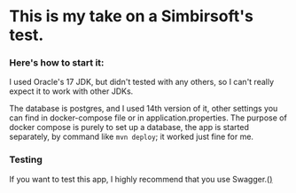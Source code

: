 <h1>This is my take on a Simbirsoft's test.</h1>
<h3>Here's how to start it:</h3>
<p>I used Oracle's 17 JDK, but didn't tested with any others, so I can't really expect it to work with other JDKs.</p>
<p>The database is postgres, and I used 14th version of it, other settings you can find in docker-compose file or in application.properties. The purpose of docker compose is purely to set up a database, the app is started separately, by command like <code>mvn deploy</code>; it worked just fine for me.</p>
<h3>Testing</h3>
<p>If you want to test this app, I highly recommend that you use Swagger.(<a href=http://localhost:8080/swagger-ui.html>)</p>
